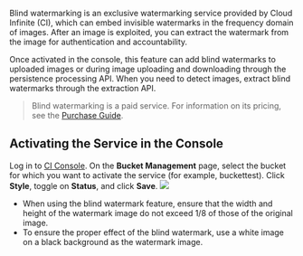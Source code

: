 Blind watermarking is an exclusive watermarking service provided by Cloud Infinite (CI), which can embed invisible watermarks in the frequency domain of images. After an image is exploited, you can extract the watermark from the image for authentication and accountability.

Once activated in the console, this feature can add blind watermarks to uploaded images or during image uploading and downloading through the persistence processing API. When you need to detect images, extract blind watermarks through the extraction API.

>Blind watermarking is a paid service. For information on its pricing, see the [Purchase Guide](https://intl.cloud.tencent.com/document/product/1045/33431).

## Activating the Service in the Console
Log in to [CI Console](https://console.cloud.tencent.com/ci). On the **Bucket Management** page, select the bucket for which you want to activate the service (for example, buckettest). Click **Style**, toggle on **Status**, and click **Save**.
![](https://main.qcloudimg.com/raw/bb7f1c67596ec0ac49f621c99c898ba3.png)


>
- When using the blind watermark feature, ensure that the width and height of the watermark image do not exceed 1/8 of those of the original image.
- To ensure the proper effect of the blind watermark, use a white image on a black background as the watermark image.